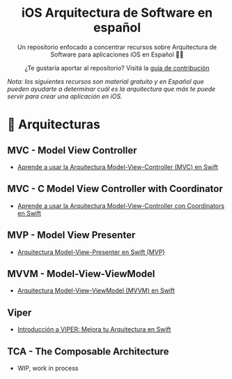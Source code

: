 <h1 align="center">iOS Arquitectura de Software en español</h1>
<p align="center"> Un repositorio enfocado a concentrar recursos sobre Arquitectura de Software para aplicaciones iOS en Español 🧙✨</p>
<p align="center"> ¿Te gustaría aportar al repositorio? Visitá la <a href="CONTRIBUTING.md">guía de contribución</a> </p>

*Nota: los siguientes recursos son material gratuito y en Español que pueden ayudarte a determinar cuál es la arquitectura que más te puede servir para crear una aplicación en iOS.*


# 🧱 Arquitecturas

## MVC - Model View Controller

- [Aprende a usar la Arquitectura Model-View-Controller (MVC) en Swift](https://www.swiftbeta.com/arquitectura-model-view-controller-en-swift/)


## MVC - C Model View Controller with Coordinator

- [Aprende a usar la Arquitectura Model-View-Controller con Coordinators en Swift](https://www.swiftbeta.com/arquitectura-model-view-controller-con-coordinators-en-swift/)


## MVP - Model View Presenter

- [Arquitectura Model-View-Presenter en Swift (MVP)](https://www.swiftbeta.com/arquitectura-model-view-presenter-en-swift/)


## MVVM - Model-View-ViewModel

- [Arquitectura Model-View-ViewModel (MVVM) en Swift](https://www.swiftbeta.com/arquitectura-model-view-view-model-en-swift/)


## Viper 

- [Introducción a VIPER: Mejora tu Arquitectura en Swift](https://www.swiftbeta.com/introduccion-a-viper-mejora-tu-arquitectura-en-swift/)


## TCA - The Composable Architecture

- WIP, work in process 
